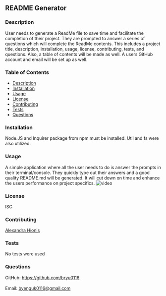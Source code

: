## README Generator
### Description
 User needs to generate a ReadMe file to save time and facilitate the completion of their project. They are prompted to answer a series of questions which will complete the ReadMe contents. This includes a project title, description, installation, usage, license, contributing, tests, and questions. Also, a table of contents will be made as well. A users GitHub account and email will be set up as well.
### Table of Contents
- [Description](#description)
- [Installation](#installation)
- [Usage](#usage)
- [License](#license)
- [Contributing](#contributing)
- [Tests](#tests)
- [Questions](#questions)
### Installation
Node.JS and Inquirer package from npm must be installed. Util and fs were also utilized.
### Usage
A simple application where all the user needs to do is answer the prompts in their terminal/console. They quickly type out their answers and a good quality README.md will be generated. It will cut down on time and enhance the users performance on project specifics.
![video](https://drive.google.com/file/d/16gL079lbqAr3yMCnPeyLqQO7l-fs0ii8/view)
### License
ISC
### Contributing
[Alexandra Hionis](https://github.com/bryu0116/README-Generator)
### Tests
No tests were used
### Questions
GitHub: https://github.com/bryu0116<br /><br />
Email: byenguk0116@gmail.com<br /><br />